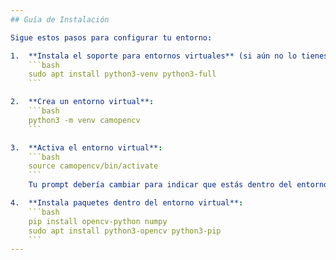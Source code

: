 ```yaml
---
## Guía de Instalación

Sigue estos pasos para configurar tu entorno:

1.  **Instala el soporte para entornos virtuales** (si aún no lo tienes):
    ```bash
    sudo apt install python3-venv python3-full
    ```

2.  **Crea un entorno virtual**:
    ```bash
    python3 -m venv camopencv
    ```

3.  **Activa el entorno virtual**:
    ```bash
    source camopencv/bin/activate
    ```
    Tu prompt debería cambiar para indicar que estás dentro del entorno virtual, algo como: `(camopencv) jma@raspberrypi:~ $`

4.  **Instala paquetes dentro del entorno virtual**:
    ```bash
    pip install opencv-python numpy
    sudo apt install python3-opencv python3-pip
    ```
---
```

